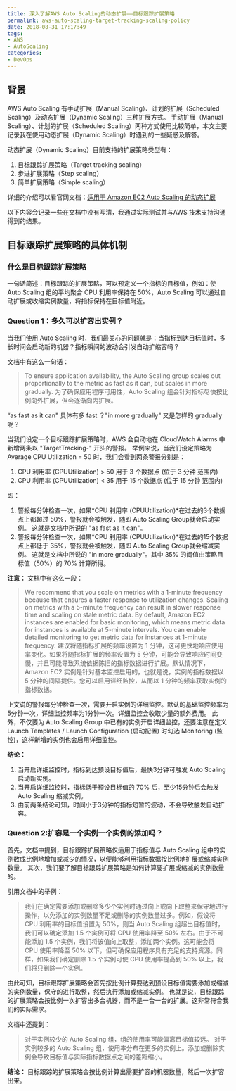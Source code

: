 ```yaml
---
title: 深入了解AWS Auto Scaling的动态扩展——目标跟踪扩展策略
permalink: aws-auto-scaling-target-tracking-scaling-policy 
date: 2018-08-31 17:17:49
tags:
- AWS
- AutoScaling
categories:
- DevOps
---
```


## 背景

AWS Auto Scaling 有手动扩展（Manual Scaling）、计划的扩展（Scheduled Scaling）及动态扩展（Dynamic Scaling）三种扩展方式。
手动扩展（Manual Scaling）、计划的扩展（Scheduled Scaling）两种方式使用比较简单，本文主要记录我在使用动态扩展（Dynamic Scaling）时遇到的一些疑惑及解答。

动态扩展（Dynamic Scaling）目前支持的扩展策略类型有：

1. 目标跟踪扩展策略（Target tracking scaling）
2. 步进扩展策略（Step scaling）
3. 简单扩展策略（Simple scaling）

详细的介绍可以看官网文档：[适用于 Amazon EC2 Auto Scaling 的动态扩展](https://docs.aws.amazon.com/zh_cn/autoscaling/ec2/userguide/as-scale-based-on-demand.html)

以下内容会记录一些在文档中没有写清，我通过实际测试并与AWS 技术支持沟通得到的结果。
<!--more-->

## 目标跟踪扩展策略的具体机制

### 什么是目标跟踪扩展策略
一句话简述：目标跟踪的扩展策略，可以预定义一个指标的目标值，例如：使 Auto Scaling 组的平均聚合 CPU 利用率保持在 50%，Auto Scaling 可以通过自动扩展或收缩实例数量，将指标保持在目标值附近。


### Question 1：多久可以扩容出实例？

当我们使用 Auto Scaling 时，我们最关心的问题就是：当指标到达目标值时，多长时间会启动新的机器？指标瞬间的波动会引发自动扩缩容吗？

文档中有这么一句话：
> To ensure application availability, the Auto Scaling group scales out proportionally to the metric as fast as it can, but scales in more gradually. 
> 为了确保应用程序可用性，Auto Scaling 组会针对指标尽快按比例向外扩展，但会逐渐向内扩展。

“as fast as it can" 具体有多 fast ？"in more gradually" 又是怎样的 gradually 呢？

当我们设定一个目标跟踪扩展策略时，AWS 会自动地在 CloudWatch Alarms 中新增两条以 "TargetTracking-" 开头的警报。
举例来说，当我们设定策略为 Average CPU Utilization = 50 时，我们会看到两条警报分别是：
1. CPU 利用率 (CPUUtilization) > 50 用于 3 个数据点 (位于 3 分钟 范围内)
2. CPU 利用率 (CPUUtilization) < 35 用于 15 个数据点 (位于 15 分钟 范围内)

即：
1. 警报每分钟检查一次，如果*CPU 利用率 (CPUUtilization)*在过去的3个数据点上都超过 50%，警报就会被触发，随即 Auto Scaling Group就会启动实例。
这就是文档中所说的 "as fast as it can"。
2. 警报每分钟检查一次，如果*CPU 利用率 (CPUUtilization)*在过去的15个数据点上都低于 35%，警报就会被触发，随即 Auto Scaling Group就会缩减实例。
这就是文档中所说的 "in more gradually"。其中 35% 的阈值由策略目标值（50%）的 70% 计算所得。

**注意：**
文档中有这么一段：
> We recommend that you scale on metrics with a 1-minute frequency because that ensures a faster response to utilization changes. Scaling on metrics with a 5-minute frequency can result in slower response time and scaling on stale metric data. By default, Amazon EC2 instances are enabled for basic monitoring, which means metric data for instances is available at 5-minute intervals. You can enable detailed monitoring to get metric data for instances at 1-minute frequency.
> 建议将随指标扩展的频率设置为 1 分钟，这可更快地响应使用率变化。如果将随指标扩展的频率设置为 5 分钟，可能会导致响应时间变慢，并且可能导致系统依据陈旧的指标数据进行扩展。默认情况下，Amazon EC2 实例是针对基本监控启用的，也就是说，实例的指标数据以 5 分钟的间隔提供。您可以启用详细监控，从而以 1 分钟的频率获取实例的指标数据。

上文说的警报每分钟检查一次，需要开启实例的详细监控。默认的基础监控频率为5分钟一次，详细监控频率为1分钟一次。详细监控会收取少量的额外费用。
此外，不仅要为 Auto Scaling Group 中已有的实例开启详细监控，还要注意在定义 Launch Templates / Launch Configuration (启动配置) 时勾选 Monitoring (监控)，这样新增的实例也会启用详细监控。

**结论：**
1. 当开启详细监控时，指标到达预设目标值后，最快3分钟可触发 Auto Scaling 启动新实例。
2. 当开启详细监控时，指标低于预设目标值的 70% 后，至少15分钟后会触发 Auto Scaling 缩减实例。
3. 由前两条结论可知，时间小于3分钟的指标短暂的波动，不会导致触发自动扩容。


### Question 2:扩容是一个实例一个实例的添加吗？

首先，文档中提到，目标跟踪扩展策略仅适用于指标值与 Auto Scaling 组中的实例数成比例地增加或减少的情况，以便能够利用指标数据按比例地扩展或缩减实例数量。
其次，我们要了解目标跟踪扩展策略是如何计算要扩展或缩减的实例数量的。

引用文档中的举例：
> 我们在确定需要添加或删除多少个实例时通过向上或向下取整来保守地进行操作，以免添加的实例数量不足或删除的实例数量过多。例如，假设将 CPU 利用率的目标值设置为 50%，则当 Auto Scaling 组超出目标值时，我们可以确定添加 1.5 个实例可将 CPU 使用率降至 50% 左右。由于不可能添加 1.5 个实例，我们将该值向上取整，添加两个实例。这可能会将 CPU 使用率降至 50% 以下，但可确保应用程序具有充足的支持资源。同样，如果我们确定删除 1.5 个实例可使 CPU 使用率提高到 50% 以上，我们将只删除一个实例。

由此可知，目标跟踪扩展策略会首先按比例计算要达到预设目标值需要添加或缩减的实例数量，保守的进行取整，然后执行添加或缩减实例。
也就是说，目标跟踪的扩展策略会按比例一次扩容出多台机器，而不是一台一台的扩展。这非常符合我们的实际需求。

文档中还提到：
> 对于实例较少的 Auto Scaling 组，组的使用率可能偏离目标值较远。
> 对于实例较多的 Auto Scaling 组，使用率分布在更多的实例上。添加或删除实例会导致目标值与实际指标数据点之间的差距缩小。 

**结论：**
目标跟踪的扩展策略会按比例计算出需要扩容的机器数量，然后一次扩容出来。


